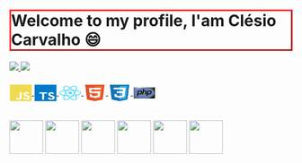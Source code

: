 
<h1 style="border: outset #f33;"> Welcome to my profile, I'am Clésio Carvalho 😄</h1>

 <div>
  <a href="https://github.com/Carvalho2019">
  <img height="180em" src="https://github-readme-stats.vercel.app/api?username=Carvalho2019&show_icons=true&theme=radical&include_all_commits=true&count_private=true"/>
  <img height="180em" src="https://github-readme-stats.vercel.app/api/top-langs/?username=Carvalho2019&layout=compact&langs_count=7&theme=radical"/>
</div>
<div style="display: inline_block"><br>
  <img align="center" alt="Rafa-Js" height="30" width="40" src="https://raw.githubusercontent.com/devicons/devicon/master/icons/javascript/javascript-plain.svg">
  <img align="center" alt="Rafa-Ts" height="30" width="40" src="https://raw.githubusercontent.com/devicons/devicon/master/icons/typescript/typescript-plain.svg">
  <img align="center" alt="Rafa-React" height="30" width="40" src="https://raw.githubusercontent.com/devicons/devicon/master/icons/react/react-original.svg">
  <img align="center" alt="Rafa-HTML" height="30" width="40" src="https://raw.githubusercontent.com/devicons/devicon/master/icons/html5/html5-original.svg">
  <img align="center" alt="Rafa-CSS" height="30" width="40" src="https://raw.githubusercontent.com/devicons/devicon/master/icons/css3/css3-original.svg">
  <img align="center" alt="Rafa-Python" height="40" width="40" src="https://raw.githubusercontent.com/devicons/devicon/master/icons/php/php-original.svg">
</div>
  
  ##
 
<div style="display: inline_block"> 
  <a href="https://dribbble.com/laudio" target="_blank"><img width="60"height="60"   src="https://image.flaticon.com/icons/png/512/3955/3955085.png" target="_blank"></a>
  <a href="https://web.whatsapp.com/send?phone=946853092" target="_blank"><img height="60" width="60" src="https://image.flaticon.com/icons/png/512/3536/3536445.png" target="_blank"></a>
  <a href="https://instagram.com/cesario_miguel15" target="_blank"><img height="60" width="60" src="https://image.flaticon.com/icons/png/512/3955/3955027.png" target="_blank"></a>
 <a href="https://discord.com/channels/@me/775103700300857344" target="_blank"><img height="60" width="60" src="https://image.flaticon.com/icons/png/512/2504/2504896.png" target="_blank"></a> 
  <a href = "mailto:taisomcarvalho15@gmail.com"><img height="60" width="60" src="https://image.flaticon.com/icons/png/512/2335/2335363.png" target="_blank"></a>
  <a href="https://www.linkedin.com/in/clesio-carvalho/" target="_blank"><img height="60" width="60" src="https://image.flaticon.com/icons/png/512/174/174857.png" target="_blank"></a> 
 
</div>

<!--
**Carvalho2019/Carvalho2019** is a ✨ _special_ ✨ repository because its `README.md` (this file) appears on your GitHub profile.

Here are some ideas to get you started:

- 🔭 I’m currently working on ...
- 🌱 I’m currently learning ...
- 👯 I’m looking to collaborate on ...
- 🤔 I’m looking for help with ...
- 💬 Ask me about ...
- 📫 How to reach me: ...
- 😄 Pronouns: ...
- ⚡ Fun fact: ...
-->
